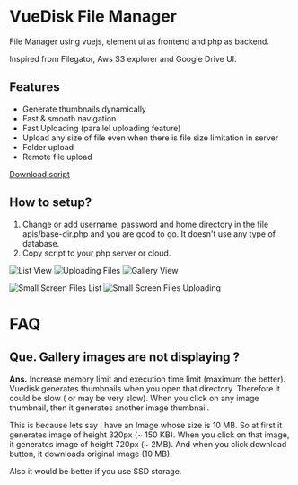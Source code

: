 # VueDisk File Manager
File Manager using vuejs, element ui as frontend and php as backend.

Inspired from Filegator, Aws S3 explorer and Google Drive UI.

## Features
* Generate thumbnails dynamically
* Fast & smooth navigation
* Fast Uploading (parallel uploading feature)
* Upload any size of file even when there is file size limitation in server
* Folder upload
* Remote file upload


[Download script](https://github.com/ashishdoneriya/php-file-manager/archive/v0.1.3.zip)

## How to setup?
1. Change or add username, password and home directory in the file apis/base-dir.php and you are good to go. It doesn't use any type of database.
2. Copy script to your php server or cloud.

![List View](/screenshots/screenshot-list-1.png)
![Uploading Files](/screenshots/screenshot-fileupload.png)
![Gallery View](/screenshots/screenshot-gallery.png)

![Small Screen Files List](/screenshots/small-screen-files-list.png) ![Small Screen Files Uploading](/screenshots/small-screen-files-uploading.png)


# FAQ
## Que. Gallery images are not displaying ?
**Ans.** Increase memory limit and execution time limit (maximum the better). Vuedisk generates thumbnails when you open that directory. Therefore it could be slow ( or may be very slow). When you click on any image thumbnail, then it generates another image thumbnail.

This is because lets say I have an Image whose size is 10 MB. So at first it generates image of height 320px (~ 150 KB). When you click on that image, it generates image of height 720px (~ 2MB). And when you click download button, it downloads original image (10 MB).

Also it would be better if you use SSD storage.
